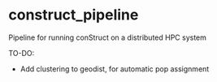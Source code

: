 # construct_pipeline
Pipeline for running conStruct on a distributed HPC system

TO-DO: 
- Add clustering to geodist, for automatic pop assignment
